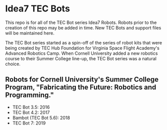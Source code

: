 # Idea7 TEC Bots
This repo is for all of the TEC Bot series Idea7 Robots.  Robots prior to the creation of this repo may be added in time.  New TEC Bots and support files will be maintained here.

The TEC Bot series started as a spin-off of the series of robot kits that were being created by TEC Hub Foundation for Virginia Space Flight Academy's Advanced Robotics Camp.  When Cornell University added a new robotics course to their Summer College line-up, the TEC Bot series was a natural choice. 

## Robots for Cornell University's Summer College Program, "Fabricating the Future: Robotics and Programming."

- TEC Bot 3.5: 2016
- TEC Bot 4.2: 2017
- Bambot (TEC Bot 5.6): 2018
- TEC Bot 7: 2019
